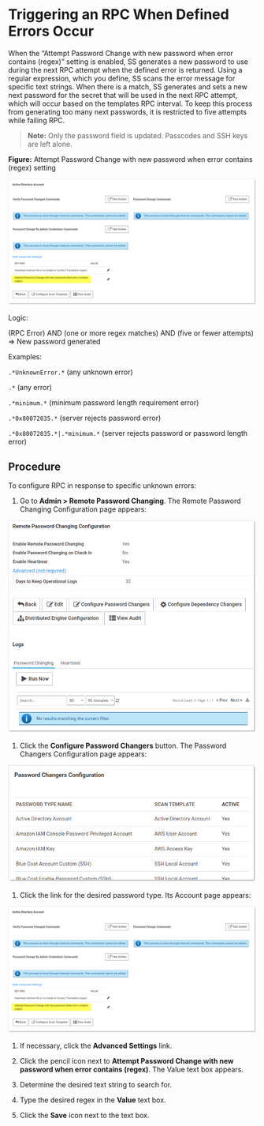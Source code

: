 [title]: # (Triggering an RPC When Defined Errors Occur)
[tags]: # (Defined Errors)
[priority]: # (1000)

# Triggering an RPC When Defined Errors Occur

When the “Attempt Password Change with new password when error contains (regex)” setting is enabled, SS generates a new password to use during the next RPC attempt when the defined error is returned. Using a regular expression, which you define, SS scans the error message for specific text strings. When there is a match, SS generates and sets a new next password for the secret that will be used in the next RPC attempt, which will occur based on the templates RPC interval. To keep this process from generating too many next passwords, it is restricted to five attempts while failing RPC.

> **Note:** Only the password field is updated. Passcodes and SSH keys are left alone.

**Figure:** Attempt Password Change with new password when error contains (regex) setting

![image-20191105140733364](images/image-20191105140733364.png)

Logic:

(RPC Error) AND (one or more regex matches) AND (five or fewer attempts) \=\> New password generated

Examples:

`.*UnknownError.*`  (any unknown error)

`.*`  (any error)

`.*minimum.*`  (minimum password length requirement error)

`.*0x80072035.*`  (server rejects password error)

`.*0x80072035.*|.*minimum.*`  (server rejects password or password length error)

## Procedure

To configure RPC in response to specific unknown errors:

1. Go to **Admin > Remote Password Changing**. The Remote Password Changing Configuration page appears:

![image-20191203153013109](images/image-20191203153013109.png)

1. Click the **Configure Password Changers** button. The Password Changers Configuration page appears:

![image-20191105140347335](images/image-20191105140347335.png)

1. Click the link for the desired password type. Its Account page appears:

![image-20191105140733364](images/image-20191105140733364.png)

1. If necessary, click the **Advanced Settings** link.

1. Click the pencil icon next to **Attempt Password Change with new password when error contains (regex)**. The Value text box appears.

1. Determine the desired text string to search for.

1. Type the desired regex in the **Value** text box.

1. Click the **Save** icon next to the text box.
